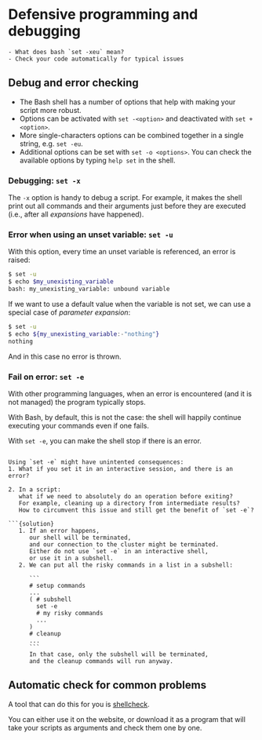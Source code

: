 # Defensive programming and debugging



```{objectives}
- What does bash `set -xeu` mean?
- Check your code automatically for typical issues 
```

## Debug and error checking

- The Bash shell has a number of options 
  that help with making your script more robust.
- Options can be activated with `set -<option>` 
  and deactivated with `set +<option>`.
- More single-characters options 
  can be combined together in a single string,
  e.g. `set -eu`.
- Additional options can be set with `set -o <options>`.
  You can check the available options
  by typing `help set`
  in the shell.

### Debugging: `set -x`

The `-x` option is handy to debug a script. 
For example, it makes the shell print out 
all commands and their arguments
just before they are executed 
(i.e., after all *expansions* have happened).

### Error when using an unset variable: `set -u` 

With this option,
every time an unset variable is referenced,
an error is raised:
```bash
$ set -u
$ echo $my_unexisting_variable
bash: my_unexisting_variable: unbound variable
```

If we want to use a default value when the variable is not set,
we can use a special case of *parameter expansion*:
```bash
$ set -u
$ echo ${my_unexisting_variable:-"nothing"}
nothing
```
And in this case no error is thrown.

### Fail on error: `set -e`

With other programming languages,
when an error is encountered 
(and it is not managed)
the program typically stops.

With Bash, by default, this is not the case:
the shell will happily continue 
executing your commands even if one fails.

With `set -e`, you can make the shell stop
if there is an error.


```{exercise} Important Discussion: Unintended consequences

Using `set -e` might have unintented consequences:
1. What if you set it in an interactive session, and there is an error?
   
2. In a script: 
   what if we need to absolutely do an operation before exiting? 
   For example, cleaning up a directory from intermediate results?  
   How to circumvent this issue and still get the benefit of `set -e`?

```{solution}
   1. If an error happens, 
      our shell will be terminated,
      and our connection to the cluster might be terminated.
      Either do not use `set -e` in an interactive shell,
      or use it in a subshell.
   2. We can put all the risky commands in a list in a subshell:

      ```
      # setup commands
      ...
      ( # subshell
        set -e
        # my risky commands 
        ...
      )
      # cleanup 
      ...
      ```
      In that case, only the subshell will be terminated,
      and the cleanup commands will run anyway.
```


## Automatic check for common problems

A tool that can do this for you is [shellcheck](https://www.shellcheck.net/).

You can either use it on the website,
or download it as a program that will take 
your scripts as arguments
and check them one by one.

